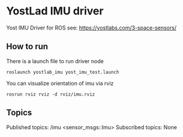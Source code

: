 # YostLad IMU driver

Yost IMU Driver for ROS see: https://yostlabs.com/3-space-sensors/

## How to run
There is a launch file to run driver node

    roslaunch yostlab_imu yost_imu_test.launch

You can visualize orientation of imu via rviz

    rosrun rviz rviz -d rviz/imu.rviz

## Topics
Published topics: /imu <sensor_msgs::Imu>
Subscribed topics: None
